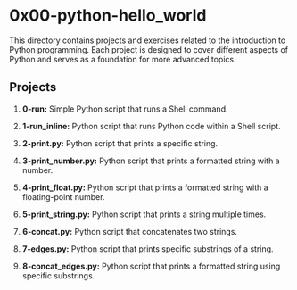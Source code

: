 # 0x00-python-hello_world

This directory contains projects and exercises related to the introduction to Python programming. Each project is designed to cover different aspects of Python and serves as a foundation for more advanced topics.

## Projects

1. **0-run:** Simple Python script that runs a Shell command.

2. **1-run_inline:** Python script that runs Python code within a Shell script.

3. **2-print.py:** Python script that prints a specific string.

4. **3-print_number.py:** Python script that prints a formatted string with a number.

5. **4-print_float.py:** Python script that prints a formatted string with a floating-point number.

6. **5-print_string.py:** Python script that prints a string multiple times.

7. **6-concat.py:** Python script that concatenates two strings.

8. **7-edges.py:** Python script that prints specific substrings of a string.

9. **8-concat_edges.py:** Python script that prints a formatted string using specific substrings.

